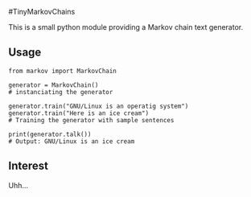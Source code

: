 #TinyMarkovChains

This is a small python module providing a Markov chain text generator.

## Usage

```
from markov import MarkovChain

generator = MarkovChain()
# instanciating the generator

generator.train("GNU/Linux is an operatig system")
generator.train("Here is an ice cream")
# Training the generator with sample sentences

print(generator.talk())
# Output: GNU/Linux is an ice cream
```

## Interest

Uhh…
